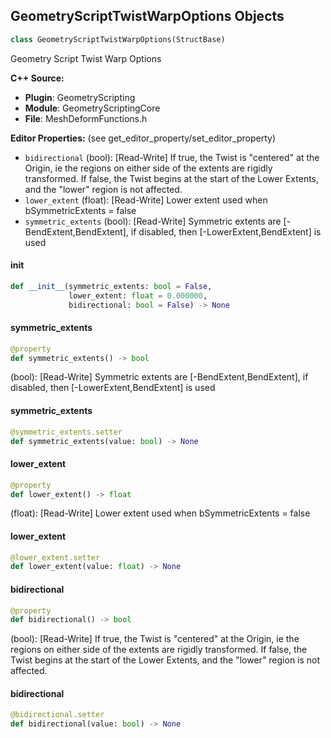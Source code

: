 ## GeometryScriptTwistWarpOptions Objects

```python
class GeometryScriptTwistWarpOptions(StructBase)
```

Geometry Script Twist Warp Options

**C++ Source:**

- **Plugin**: GeometryScripting
- **Module**: GeometryScriptingCore
- **File**: MeshDeformFunctions.h

**Editor Properties:** (see get_editor_property/set_editor_property)

- ``bidirectional`` (bool):  [Read-Write] If true, the Twist is "centered" at the Origin, ie the regions on either side of the extents are rigidly transformed. If false, the Twist begins at the start of the Lower Extents, and the "lower" region is not affected.
- ``lower_extent`` (float):  [Read-Write] Lower extent used when bSymmetricExtents = false
- ``symmetric_extents`` (bool):  [Read-Write] Symmetric extents are [-BendExtent,BendExtent], if disabled, then [-LowerExtent,BendExtent] is used

<a id="unreal.GeometryScriptTwistWarpOptions.__init__"></a>

#### __init__

```python
def __init__(symmetric_extents: bool = False,
             lower_extent: float = 0.000000,
             bidirectional: bool = False) -> None
```

<a id="unreal.GeometryScriptTwistWarpOptions.symmetric_extents"></a>

#### symmetric_extents

```python
@property
def symmetric_extents() -> bool
```

(bool):  [Read-Write] Symmetric extents are [-BendExtent,BendExtent], if disabled, then [-LowerExtent,BendExtent] is used

<a id="unreal.GeometryScriptTwistWarpOptions.symmetric_extents"></a>

#### symmetric_extents

```python
@symmetric_extents.setter
def symmetric_extents(value: bool) -> None
```

<a id="unreal.GeometryScriptTwistWarpOptions.lower_extent"></a>

#### lower_extent

```python
@property
def lower_extent() -> float
```

(float):  [Read-Write] Lower extent used when bSymmetricExtents = false

<a id="unreal.GeometryScriptTwistWarpOptions.lower_extent"></a>

#### lower_extent

```python
@lower_extent.setter
def lower_extent(value: float) -> None
```

<a id="unreal.GeometryScriptTwistWarpOptions.bidirectional"></a>

#### bidirectional

```python
@property
def bidirectional() -> bool
```

(bool):  [Read-Write] If true, the Twist is "centered" at the Origin, ie the regions on either side of the extents are rigidly transformed. If false, the Twist begins at the start of the Lower Extents, and the "lower" region is not affected.

<a id="unreal.GeometryScriptTwistWarpOptions.bidirectional"></a>

#### bidirectional

```python
@bidirectional.setter
def bidirectional(value: bool) -> None
```

<a id="unreal.GeometryScriptFlareWarpOptions"></a>